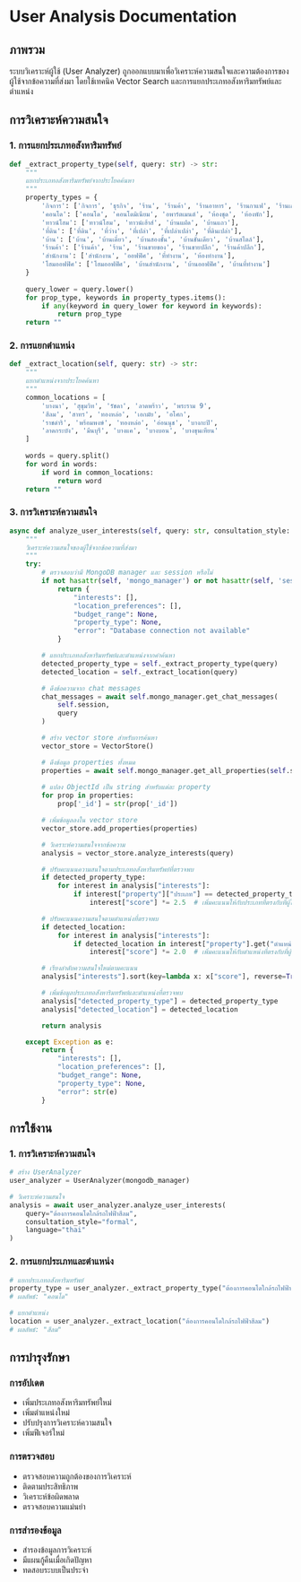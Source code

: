 # User Analysis Documentation

## ภาพรวม

ระบบวิเคราะห์ผู้ใช้ (User Analyzer) ถูกออกแบบมาเพื่อวิเคราะห์ความสนใจและความต้องการของผู้ใช้จากข้อความที่ส่งมา โดยใช้เทคนิค Vector Search และการแยกประเภทอสังหาริมทรัพย์และตำแหน่ง

## การวิเคราะห์ความสนใจ

### 1. การแยกประเภทอสังหาริมทรัพย์
```python
def _extract_property_type(self, query: str) -> str:
    """
    แยกประเภทอสังหาริมทรัพย์จากประโยคค้นหา
    """
    property_types = {
        'กิจการ': ['กิจการ', 'ธุรกิจ', 'ร้าน', 'ร้านค้า', 'ร้านอาหาร', 'ร้านกาแฟ', 'ร้านเสริมสวย'],
        'คอนโด': ['คอนโด', 'คอนโดมิเนียม', 'อพาร์ตเมนต์', 'ห้องชุด', 'ห้องพัก'],
        'ทาวน์โฮม': ['ทาวน์โฮม', 'ทาวน์เฮ้าส์', 'บ้านแฝด', 'บ้านแถว'],
        'ที่ดิน': ['ที่ดิน', 'ที่ว่าง', 'ที่เปล่า', 'ที่เปล่าเปล่า', 'ที่ดินเปล่า'],
        'บ้าน': ['บ้าน', 'บ้านเดี่ยว', 'บ้านสองชั้น', 'บ้านชั้นเดียว', 'บ้านสไตล์'],
        'ร้านค้า': ['ร้านค้า', 'ร้าน', 'ร้านขายของ', 'ร้านขายปลีก', 'ร้านค้าปลีก'],
        'สำนักงาน': ['สำนักงาน', 'ออฟฟิศ', 'ที่ทำงาน', 'ห้องทำงาน'],
        'โฮมออฟฟิศ': ['โฮมออฟฟิศ', 'บ้านสำนักงาน', 'บ้านออฟฟิศ', 'บ้านที่ทำงาน']
    }
    
    query_lower = query.lower()
    for prop_type, keywords in property_types.items():
        if any(keyword in query_lower for keyword in keywords):
            return prop_type
    return ""
```

### 2. การแยกตำแหน่ง
```python
def _extract_location(self, query: str) -> str:
    """
    แยกตำแหน่งจากประโยคค้นหา
    """
    common_locations = [
        'บางนา', 'สุขุมวิท', 'รัชดา', 'ลาดพร้าว', 'พระราม 9',
        'สีลม', 'สาทร', 'ทองหล่อ', 'เอกมัย', 'อโศก',
        'ราชดำริ', 'พร้อมพงษ์', 'ทองหล่อ', 'อ่อนนุช', 'บางกะปิ',
        'ลาดกระบัง', 'มีนบุรี', 'บางแค', 'บางบอน', 'บางขุนเทียน'
    ]
    
    words = query.split()
    for word in words:
        if word in common_locations:
            return word
    return ""
```

### 3. การวิเคราะห์ความสนใจ
```python
async def analyze_user_interests(self, query: str, consultation_style: str = "formal", language: str = "thai") -> Dict[str, Any]:
    """
    วิเคราะห์ความสนใจของผู้ใช้จากข้อความที่ส่งมา
    """
    try:
        # ตรวจสอบว่ามี MongoDB manager และ session หรือไม่
        if not hasattr(self, 'mongo_manager') or not hasattr(self, 'session'):
            return {
                "interests": [],
                "location_preferences": [],
                "budget_range": None,
                "property_type": None,
                "error": "Database connection not available"
            }

        # แยกประเภทอสังหาริมทรัพย์และตำแหน่งจากคำค้นหา
        detected_property_type = self._extract_property_type(query)
        detected_location = self._extract_location(query)

        # ดึงข้อความจาก chat messages
        chat_messages = await self.mongo_manager.get_chat_messages(
            self.session,
            query
        )

        # สร้าง vector store สำหรับการค้นหา
        vector_store = VectorStore()

        # ดึงข้อมูล properties ทั้งหมด
        properties = await self.mongo_manager.get_all_properties(self.session)
        
        # แปลง ObjectId เป็น string สำหรับแต่ละ property
        for prop in properties:
            prop['_id'] = str(prop['_id'])

        # เพิ่มข้อมูลลงใน vector store
        vector_store.add_properties(properties)

        # วิเคราะห์ความสนใจจากข้อความ
        analysis = vector_store.analyze_interests(query)

        # ปรับคะแนนความสนใจตามประเภทอสังหาริมทรัพย์ที่ตรวจพบ
        if detected_property_type:
            for interest in analysis["interests"]:
                if interest["property"]["ประเภท"] == detected_property_type:
                    interest["score"] *= 2.5  # เพิ่มคะแนนให้กับประเภทที่ตรงกับที่ผู้ใช้ต้องการ

        # ปรับคะแนนความสนใจตามตำแหน่งที่ตรวจพบ
        if detected_location:
            for interest in analysis["interests"]:
                if detected_location in interest["property"].get("ตำแหน่ง", ""):
                    interest["score"] *= 2.0  # เพิ่มคะแนนให้กับตำแหน่งที่ตรงกับที่ผู้ใช้ต้องการ

        # เรียงลำดับความสนใจใหม่ตามคะแนน
        analysis["interests"].sort(key=lambda x: x["score"], reverse=True)

        # เพิ่มข้อมูลประเภทอสังหาริมทรัพย์และตำแหน่งที่ตรวจพบ
        analysis["detected_property_type"] = detected_property_type
        analysis["detected_location"] = detected_location

        return analysis

    except Exception as e:
        return {
            "interests": [],
            "location_preferences": [],
            "budget_range": None,
            "property_type": None,
            "error": str(e)
        }
```

## การใช้งาน

### 1. การวิเคราะห์ความสนใจ
```python
# สร้าง UserAnalyzer
user_analyzer = UserAnalyzer(mongodb_manager)

# วิเคราะห์ความสนใจ
analysis = await user_analyzer.analyze_user_interests(
    query="ต้องการคอนโดใกล้รถไฟฟ้าสีลม",
    consultation_style="formal",
    language="thai"
)
```

### 2. การแยกประเภทและตำแหน่ง
```python
# แยกประเภทอสังหาริมทรัพย์
property_type = user_analyzer._extract_property_type("ต้องการคอนโดใกล้รถไฟฟ้าสีลม")
# ผลลัพธ์: "คอนโด"

# แยกตำแหน่ง
location = user_analyzer._extract_location("ต้องการคอนโดใกล้รถไฟฟ้าสีลม")
# ผลลัพธ์: "สีลม"
```

## การบำรุงรักษา

### การอัปเดต
- เพิ่มประเภทอสังหาริมทรัพย์ใหม่
- เพิ่มตำแหน่งใหม่
- ปรับปรุงการวิเคราะห์ความสนใจ
- เพิ่มฟีเจอร์ใหม่

### การตรวจสอบ
- ตรวจสอบความถูกต้องของการวิเคราะห์
- ติดตามประสิทธิภาพ
- วิเคราะห์ข้อผิดพลาด
- ตรวจสอบความแม่นยำ

### การสำรองข้อมูล
- สำรองข้อมูลการวิเคราะห์
- มีแผนกู้คืนเมื่อเกิดปัญหา
- ทดสอบระบบเป็นประจำ 
